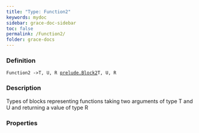 ```yaml
---
title: "Type: Function2"
keywords: mydoc
sidebar: grace-doc-sidebar
toc: false
permalink: /Function2/
folder: grace-docs
---
```


### Definition
`Function2 ->T, U, R `[`prelude.Block2`]({{site.baseurl}}/404)`T, U, R`

### Description
Types of blocks representing functions taking two arguments of type T and U and returning a value of type R

### Properties
